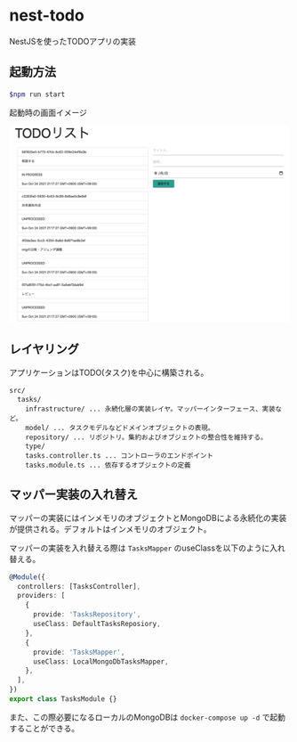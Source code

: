 # nest-todo
NestJSを使ったTODOアプリの実装

## 起動方法
```bash
$npm run start
```

起動時の画面イメージ

![startup](docs/startup.png)

## レイヤリング
アプリケーションはTODO(タスク)を中心に構築される。

```
src/
  tasks/
    infrastructure/ ... 永続化層の実装レイヤ。マッパーインターフェース、実装など。
    model/ ... タスクモデルなどドメインオブジェクトの表現。
    repository/ ... リポジトリ。集約およびオブジェクトの整合性を維持する。
    type/
    tasks.controller.ts ... コントローラのエンドポイント
    tasks.module.ts ... 依存するオブジェクトの定義
```

## マッパー実装の入れ替え
マッパーの実装にはインメモリのオブジェクトとMongoDBによる永続化の実装が提供される。デフォルトはインメモリのオブジェクト。

マッパーの実装を入れ替える際は `TasksMapper` のuseClassを以下のように入れ替える。

```ts
@Module({
  controllers: [TasksController],
  providers: [
    {
      provide: 'TasksRepository',
      useClass: DefaultTasksReposiory,
    },
    {
      provide: 'TasksMapper',
      useClass: LocalMongoDbTasksMapper,
    },
  ],
})
export class TasksModule {}
```
また、この際必要になるローカルのMongoDBは `docker-compose up -d` で起動することができる。


